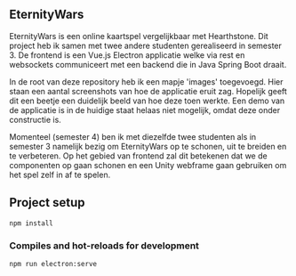 ## EternityWars
EternityWars is een online kaartspel vergelijkbaar met Hearthstone. Dit project heb ik samen met twee andere studenten gerealiseerd in semester 3. De frontend is een Vue.js Electron applicatie welke via rest en websockets communiceert met een backend die in Java Spring Boot draait.

In de root van deze repository heb ik een mapje 'images' toegevoegd. Hier staan een aantal screenshots van hoe de applicatie eruit zag. Hopelijk geeft dit een beetje een duidelijk beeld van hoe deze toen werkte. Een demo van de applicatie is in de huidige staat helaas niet mogelijk, omdat deze onder constructie is.

Momenteel (semester 4) ben ik met diezelfde twee studenten als in semester 3 namelijk bezig om EternityWars op te schonen, uit te breiden en te verbeteren. Op het gebied van frontend zal dit betekenen dat we de componenten op gaan schonen en een Unity webframe gaan gebruiken om het spel zelf in af te spelen.

## Project setup
```
npm install
```

### Compiles and hot-reloads for development
```
npm run electron:serve
```
